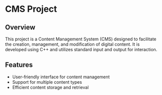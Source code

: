 # CMS Project

## Overview

This project is a Content Management System (CMS) designed to facilitate the creation, management, and modification of digital content. It is developed using C++ and utilizes standard input and output for interaction.

## Features

- User-friendly interface for content management
- Support for multiple content types
- Efficient content storage and retrieval


